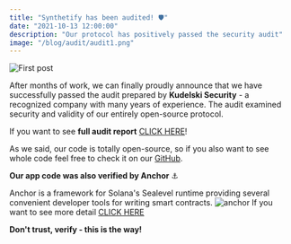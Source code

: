 ```yaml
---
title: "Synthetify has been audited! 🛡"
date: "2021-10-13 12:00:00"
description: "Our protocol has positively passed the security audit"
image: "/blog/audit/audit1.png"
---
```

![First post](/blog/audit/audit2.png)

After months of work, we can finally proudly announce that we have successfully passed the audit prepared by 
**Kudelski Security** - a recognized company with many years of experience.
The audit examined security and validity of our entirely open-source protocol.

If you want to see **full audit report** [CLICK HERE](https://github.com/Synthetify/synthetify-landing/blob/master/public/blog/audit/audit.pdf)!

As we said, our code is totally open-source, so if you also want to see whole code feel free to check it on our [GitHub](https://github.com/Synthetify).

**Our app code was also verified by Anchor** ⚓

Anchor is a framework for Solana's Sealevel runtime providing several convenient developer tools for writing smart contracts.
![anchor](/blog/audit/anchor.png)
If you want to see more detail [CLICK HERE](https://anchor.projectserum.com/build/10)



**Don't trust, verify - this is the way!**